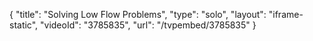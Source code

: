 {
    "title": "Solving Low Flow Problems",
    "type": "solo",
    "layout": "iframe-static",
    "videoId": "3785835",
    "url": "\/tvpembed\/3785835"
}
